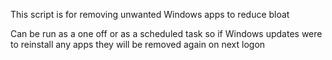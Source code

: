 This script is for removing unwanted Windows apps to reduce bloat

Can be run as a one off or as a scheduled task so if Windows updates were
to reinstall any apps they will be removed again on next logon
